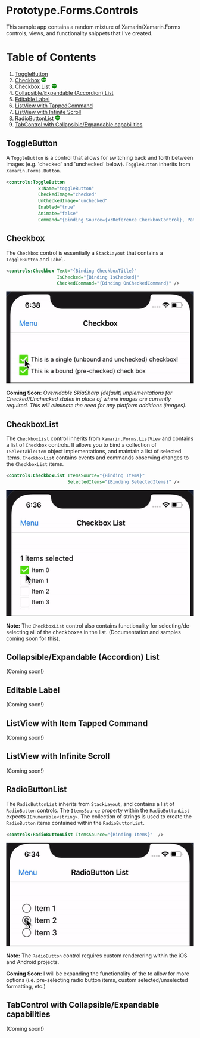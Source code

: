 # Prototype.Forms.Controls

This sample app contains a random mixture of Xamarin/Xamarin.Forms controls, views, and functionality snippets that I've created. 

# Table of Contents
1. [ToggleButton](#togglebutton)
2. [Checkbox](#checkbox) <img src="images/new_icon.png" /> 
3. [Checkbox List](#checkboxlist) <img src="images/new_icon.png" /> 
4. [Collapsible/Expandable (Accordion) List](#collapsible-expandable-list)
5. [Editable Label](#editable-label)
6. [ListView with TappedCommand](#listview-command)
7. [ListView with Infinite Scroll](#listview-infinite-scroll)
8. [RadioButtonList](#radiobuttonlist) <img src="images/new_icon.png" /> 
9. [TabControl with Collapsible/Expandable capabilities](#tabcontrol)  


## ToggleButton <a name="togglebutton"></a>

A `ToggleButton` is a control that allows for switching back and forth between images (e.g. 'checked' and 'unchecked' below). `ToggleButton` inherits from `Xamarin.Forms.Button`.

```xml
<controls:ToggleButton 
            x:Name="toggleButton"
            CheckedImage="checked"
            UnCheckedImage="unchecked"
            Enabled="true"
            Animate="false"
            Command="{Binding Source={x:Reference CheckboxControl}, Path=CheckedCommand }" />
```

## Checkbox <a name="checkbox"></a>

The `Checkbox` control is essentially a `StackLayout` that contains a `ToggleButton` and `Label`.

```xml
<controls:Checkbox Text="{Binding CheckboxTitle}" 
                   IsChecked="{Binding IsChecked}" 
                   CheckedCommand="{Binding OnCheckedCommand}" />
```

<img src="images/checkbox.gif" />

**Coming Soon**: *Overridable SkiaSharp (default) implementations for Checked/Unchecked states in place of where images are currently required. This will eliminate the need for any platform additions (images).*

## CheckboxList <a name="checkboxlist"></a>

The `CheckboxList` control inherits from `Xamarin.Forms.ListView` and contains a list of `Checkbox` controls. It allows you to bind a collection of `ISelectableItem` object implementations, and maintain a list of selected items. `CheckboxList` contains events and commands observing changes to the `CheckboxList` items. 

```xml
<controls:CheckboxList ItemsSource="{Binding Items}" 
                       SelectedItems="{Binding SelectedItems}" />
```

<img src="images/checkboxlist.gif" />

**Note:** The `CheckboxList` control also contains functionality for selecting/de-selecting all of the checkboxes in the list. (Documentation and samples coming soon for this).

## Collapsible/Expandable (Accordion) List <a name="collapsible-expandable-list"></a>

(Coming soon!)

## Editable Label <a name="editable-label"></a>

(Coming soon!)

## ListView with Item Tapped Command <a name="listview-command"></a>

(Coming soon!)

## ListView with Infinite Scroll <a name="listview-infinite-scroll"></a>

(Coming soon!)

## RadioButtonList <a name="radiobuttonlist"></a>

The `RadioButtonList` inherits from `StackLayout`, and contains a list of `RadioButton` controls. The `ItemsSource` property within the `RadioButtonList` expects `IEnumerable<string>`. The collection of strings is used to create the `RadioButton` items contained within the `RadioButtonList`.

```xml
<controls:RadioButtonList ItemsSource="{Binding Items}"  />
```

<img src="images/radiobuttonlist.gif" />

**Note:** The `RadioButton` control requires custom renderering within the iOS and Android projects.

**Coming Soon:** I will be expanding the functionality of the to allow for more options (i.e. pre-selecting radio button items, custom selected/unselected formatting, etc.)

## TabControl with Collapsible/Expandable capabilities <a name="tabcontrol"></a>

(Coming soon!)
